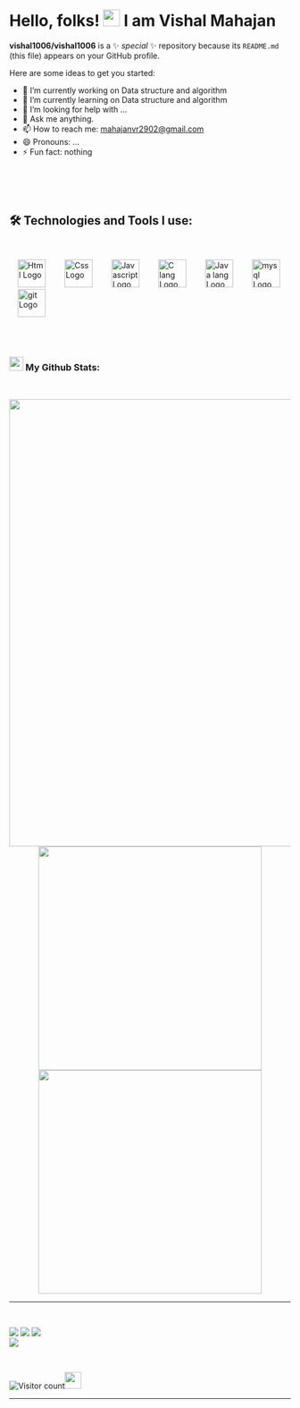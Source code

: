 # Hello, folks! <img src="https://raw.githubusercontent.com/MartinHeinz/MartinHeinz/master/wave.gif" width="30px"> I am Vishal Mahajan


**vishal1006/vishal1006** is a ✨ _special_ ✨ repository because its `README.md` (this file) appears on your GitHub profile.

Here are some ideas to get you started:

- 🔭 I’m currently working on Data structure and algorithm
- 🌱 I’m currently learning on Data structure and algorithm 
- 🤔 I’m looking for help with ...
- 💬 Ask me anything.
- 📫 How to reach me: mahajanvr2902@gmail.com
- 😄 Pronouns: ...
- ⚡ Fun fact: nothing


<br/>
<br/>


<br/>

<!-- Technologies and Tools Section -->
<h2 align="left">🛠️ Technologies and Tools I use:</h2>
<br/>
<p align="left"> 
  <img src="https://upload.wikimedia.org/wikipedia/commons/3/38/HTML5_Badge.svg" alt="Html Logo" width="50" height="50" hspace="15"/>
  <img src="https://cdn.worldvectorlogo.com/logos/css.svg" alt="Css Logo" width="50" height="50" hspace="15"/>
  <img src="https://upload.wikimedia.org/wikipedia/commons/9/99/Unofficial_JavaScript_logo_2.svg" alt="Javascript Logo" width="50" height="50" hspace="15"/>
  <img src="https://cdn.worldvectorlogo.com/logos/c.svg" alt="C lang Logo" width="50" height="50" hspace="15"/>
  <img src="https://upload.wikimedia.org/wikipedia/commons/a/a7/React-icon.svg" alt="Java lang Logo" width="50" height="50" hspace="15"/>
  <img src="https://upload.wikimedia.org/wikipedia/commons/d/d9/Node.js_logo.svg" alt="mysql Logo" width="50" height="50" hspace="15"/>
  <img src="https://cdn.worldvectorlogo.com/logos/git-icon.svg" alt="git Logo" width="50" height="50" hspace="15"/>
</p>
<br/>
<br/>


### <img src='./github-wavy.gif' width='25px'> My Github Stats:
<br/>
<p align="center">
  

<!-- Github Stats + Streaks -->
  <img src = "https://activity-graph.herokuapp.com/graph?username=vishal1006&theme=react-dark&hide_border=true&area=true" width = 800>
  <img src = "https://github-readme-stats.vercel.app/api?username=vishal1006&show_icons=true&theme=dark&hide_border=true" width = 400>
  <img src = "https://github-readme-streak-stats.herokuapp.com?user=vishal1006&theme=dark&hide_border=true" width = 400>
  
</p>


<hr>
<br>
<p align="center">


[<img src="https://img.shields.io/badge/twitter-%231DA1F2.svg?&style=for-the-badge&logo=twitter&logoColor=white" />](https://twitter.com/_i_am_vm_) 
[<img src="https://img.shields.io/badge/linkedin-%230077B5.svg?&style=for-the-badge&logo=linkedin&logoColor=white" />](https://www.linkedin.com/in/vishal-mahajan-56b552228/) 
[<img src = "https://img.shields.io/badge/instagram-%23E4405F.svg?&style=for-the-badge&logo=instagram&logoColor=white">](https://www.instagram.com/i_am_vm__/)  
[<img src = "https://img.shields.io/badge/github-%231877F2.svg?&style=for-the-badge&logo=github&logoColor=white">](https://github.com/)
</p>
  
<br/>

![Visitor count](https://visitor-badge.laobi.icu/badge?page_id=vishal1006.vishal1006)<img src="https://media.giphy.com/media/dxn6fRlTIShoeBr69N/giphy.gif" width="30">

<hr>
